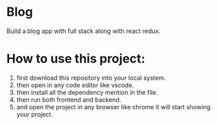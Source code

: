 # Blog
Build a blog app with full stack along with react redux.

# How to use this project:
1. first download this repository into your local system.
2. then open in any code editor like vscode.
3. then install all the dependency mention in the file.
4. then run both frontend and backend.
5. and open the project in any browser like chrome it will start showing your project.
